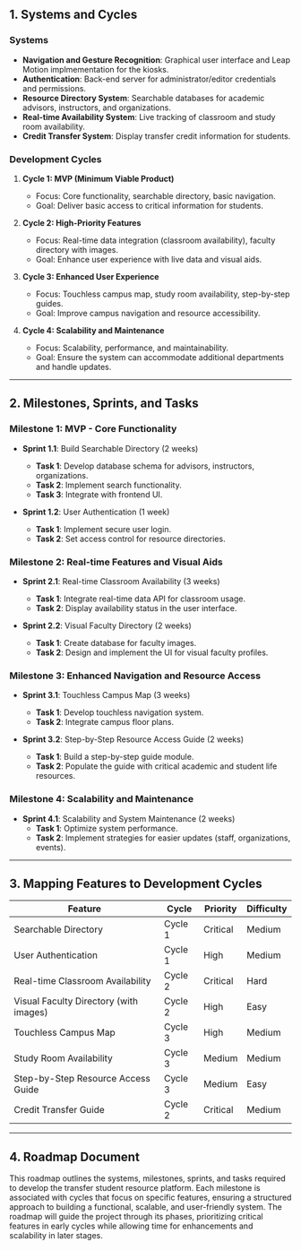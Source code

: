 ## 1. Systems and Cycles
### Systems
- **Navigation and Gesture Recognition**: Graphical user interface and Leap Motion implmementation for the kiosks.
- **Authentication**: Back-end server for administrator/editor credentials and permissions.
- **Resource Directory System**: Searchable databases for academic advisors, instructors, and organizations.
- **Real-time Availability System**: Live tracking of classroom and study room availability.
- **Credit Transfer System**: Display transfer credit information for students.
  
### Development Cycles
1. **Cycle 1: MVP (Minimum Viable Product)**
   - Focus: Core functionality, searchable directory, basic navigation.
   - Goal: Deliver basic access to critical information for students.
   
2. **Cycle 2: High-Priority Features**
   - Focus: Real-time data integration (classroom availability), faculty directory with images.
   - Goal: Enhance user experience with live data and visual aids.

3. **Cycle 3: Enhanced User Experience**
   - Focus: Touchless campus map, study room availability, step-by-step guides.
   - Goal: Improve campus navigation and resource accessibility.

4. **Cycle 4: Scalability and Maintenance**
   - Focus: Scalability, performance, and maintainability.
   - Goal: Ensure the system can accommodate additional departments and handle updates.

---

## 2. Milestones, Sprints, and Tasks

### Milestone 1: MVP - Core Functionality
- **Sprint 1.1**: Build Searchable Directory (2 weeks)
  - **Task 1**: Develop database schema for advisors, instructors, organizations.
  - **Task 2**: Implement search functionality.
  - **Task 3**: Integrate with frontend UI.
  
- **Sprint 1.2**: User Authentication (1 week)
  - **Task 1**: Implement secure user login.
  - **Task 2**: Set access control for resource directories.

### Milestone 2: Real-time Features and Visual Aids
- **Sprint 2.1**: Real-time Classroom Availability (3 weeks)
  - **Task 1**: Integrate real-time data API for classroom usage.
  - **Task 2**: Display availability status in the user interface.
  
- **Sprint 2.2**: Visual Faculty Directory (2 weeks)
  - **Task 1**: Create database for faculty images.
  - **Task 2**: Design and implement the UI for visual faculty profiles.

### Milestone 3: Enhanced Navigation and Resource Access
- **Sprint 3.1**: Touchless Campus Map (3 weeks)
  - **Task 1**: Develop touchless navigation system.
  - **Task 2**: Integrate campus floor plans.
  
- **Sprint 3.2**: Step-by-Step Resource Access Guide (2 weeks)
  - **Task 1**: Build a step-by-step guide module.
  - **Task 2**: Populate the guide with critical academic and student life resources.

### Milestone 4: Scalability and Maintenance
- **Sprint 4.1**: Scalability and System Maintenance (2 weeks)
  - **Task 1**: Optimize system performance.
  - **Task 2**: Implement strategies for easier updates (staff, organizations, events).

---

## 3. Mapping Features to Development Cycles

| Feature                                | Cycle       | Priority   | Difficulty |
|----------------------------------------|-------------|------------|------------|
| Searchable Directory                   | Cycle 1     | Critical   | Medium     |
| User Authentication                    | Cycle 1     | High       | Medium     |
| Real-time Classroom Availability       | Cycle 2     | Critical   | Hard       |
| Visual Faculty Directory (with images) | Cycle 2     | High       | Easy       |
| Touchless Campus Map                   | Cycle 3     | High       | Medium     |
| Study Room Availability                | Cycle 3     | Medium     | Medium     |
| Step-by-Step Resource Access Guide     | Cycle 3     | Medium     | Easy       |
| Credit Transfer Guide                  | Cycle 2     | Critical   | Medium     |

---

## 4. Roadmap Document
This roadmap outlines the systems, milestones, sprints, and tasks required to develop the transfer student resource platform. Each milestone is associated with cycles that focus on specific features, ensuring a structured approach to building a functional, scalable, and user-friendly system. The roadmap will guide the project through its phases, prioritizing critical features in early cycles while allowing time for enhancements and scalability in later stages.
